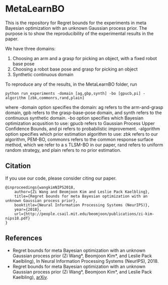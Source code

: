 # MetaLearnBO
This is the repository for Regret bounds for the experiments in
 meta Bayesian optimization with an unknown Gaussian process prior.
 The purpose is to show the reproducibility of 
 the experimental results in the paper.
 
 We have three domains:
 1. Choosing an arm and a grasp for picking an object, with a fixed robot base pose
 2. Choosing a robot base pose and grasp for picking an object
 3. Synthetic continuous domain
 
 To reproduce any of the results, in the MetaLearnBO folder, run
```
python run_experiments -domain [ag,gbp,synth] -bo [gpucb,pi] -algorithm [zbk,commonrs,rand,plain] 
```

where -domain option specifies the domain: ag refers to the arm-and-grasp domain, gpb refers to 
the grasp-base-pose domain, and synth refers to the continuous
synthetic domain. -bo option specifies which Bayesian optimization acqusition to use:
gpucb refers to Gaussian Process Upper Confidence Bounds, and pi refers to probabilistic improvement.
-algorithm option specifies which prior estimation algorithm to use: zbk refers to our algorithm,
PEM-BO, commonrs refers to the common response surface method, which we refer to a s
TLSM-BO in our paper, rand refers to uniform random strategy, and plain refers to no prior
estimation.

## Citation
If you use our code, please consider citing our paper.
```
@inproceedings{wangkimNIPS2018,
    author={Zi Wang and Beomjoon Kim and Leslie Pack Kaelbling},
    title={Regret bounds for meta Bayesian optimization with an unknown Gaussian process prior},
    booktitle={Neural Information Processing Systems (NeurIPS)},
    year={2018},
    url={http://people.csail.mit.edu/beomjoon/publications/zi-kim-nips18.pdf}
}
```

## References
* Regret bounds for meta Bayesian optimization with 
an unknown Gaussian process prior 
(Zi Wang*, Beomjoon Kim*, and Leslie Pack Kaelbling), 
In Neural Information Processing Systems (NeurIPS), 2018.
* Regret bounds for meta Bayesian optimization with 
an unknown Gaussian process prior 
(Zi Wang*, Beomjoon Kim*, and Leslie Pack Kaelbling), 
[arXiv](https://arxiv.org/pdf/1811.09558.pdf). 
